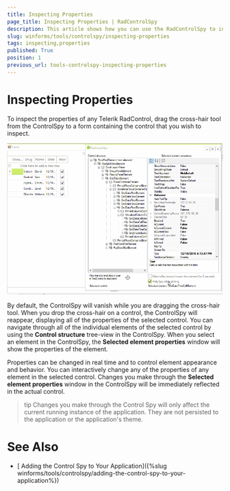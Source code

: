 ```yaml
---
title: Inspecting Properties
page_title: Inspecting Properties | RadControlSpy
description: This article shows how you can use the RadControlSpy to inspect 
slug: winforms/tools/controlspy/inspecting-properties
tags: inspecting,properties
published: True
position: 1
previous_url: tools-controlspy-inspecting-properties
---
```


# Inspecting Properties

To inspect the properties of any Telerik RadControl, drag the cross-hair tool from the ControlSpy to a form containing the control that you wish to inspect.

![tools-controlspy-inspecting-properties 001](images/tools-controlspy-inspecting-properties001.gif)

By default, the ControlSpy will vanish while you are dragging the cross-hair tool. When you drop the cross-hair on a control, the ControlSpy will reappear, displaying all of the properties of the selected control. You can navigate through all of the individual elements of the selected control by using the __Control structure__ tree-view in the ControlSpy. When you select an element in the ControlSpy, the __Selected element properties__ window will show the properties of the element. 

Properties can be changed in real time and to control element appearance and behavior. You can interactively change any of the properties of any element in the selected control. Changes you make through the __Selected element properties__ window in the ControlSpy will be immediately reflected in the actual control.

>tip Changes you make through the Control Spy will only affect the current running instance of the application. They are not persisted to the application or the application's theme.
>

# See Also
 
* [ Adding the Control Spy to Your Application]({%slug winforms/tools/controlspy/adding-the-control-spy-to-your-application%})